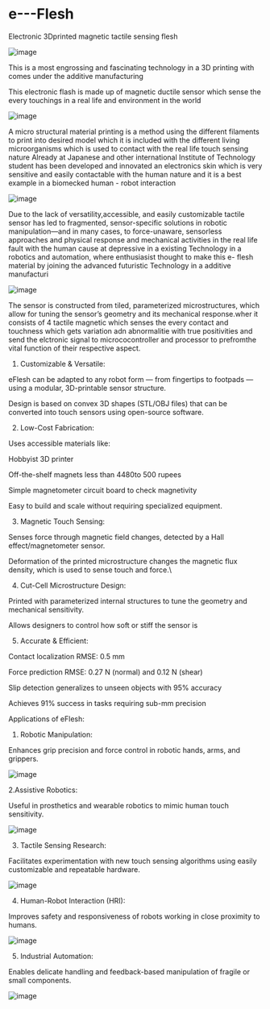 # e---Flesh
Electronic 3Dprinted magnetic tactile sensing flesh


![image](https://github.com/user-attachments/assets/392c10fb-eb04-467e-8412-dfb7e3302157)


This is a most engrossing and fascinating technology in a 3D printing with comes under the additive manufacturing



This electronic flash is made up of magnetic ductile sensor which sense the every touchings in a real life and environment in the world 



 ![image](https://github.com/user-attachments/assets/9b09233e-1aaf-4798-b310-c2178582320a)

 
A micro structural material printing is a method using the different filaments to print into desired model which it is included with the different living microorganisms which is used to contact with the real life touch sensing nature 
Already at Japanese and other international Institute of Technology student has been developed and innovated an electronics skin which is very sensitive and easily contactable with the human nature and it is a best example in a biomecked human - robot interaction



![image](https://github.com/user-attachments/assets/3f9ebb8e-1764-4712-9088-326550f595b4)



Due to the lack of versatility,accessible, and easily customizable tactile sensor has led to fragmented, sensor-specific solutions in robotic manipulation—and in many cases, to force-unaware, sensorless approaches and physical response and mechanical activities in the real life fault with the human cause at depressive in a existing Technology in a robotics and automation,
where enthusiasist thought to make this e- flesh material by joining the advanced futuristic Technology in a additive manufacturi


![image](https://github.com/user-attachments/assets/4d19fbd6-2706-42dd-a4e5-b749252f7b6d)



The sensor is constructed from tiled, parameterized microstructures, which allow for tuning the sensor’s geometry and its mechanical response.wher it consists of 4 tactile magnetic
which senses the every contact and touchness which gets variation adn abnormalitie with true positivities and send the elctronic signal to micrococontroller and processor to prefromthe vital function of their respective aspect.



1. Customizable & Versatile:

eFlesh can be adapted to any robot form — from fingertips to footpads — using a modular, 3D-printable sensor structure.

Design is based on convex 3D shapes (STL/OBJ files) that can be converted into touch sensors using open-source software.



2. Low-Cost Fabrication:

Uses accessible materials like:

Hobbyist 3D printer

Off-the-shelf magnets less than 4480to 500 rupees

Simple magnetometer circuit board to check magnetivity

Easy to build and scale without requiring specialized equipment.


3. Magnetic Touch Sensing:

Senses force through magnetic field changes, detected by a Hall effect/magnetometer sensor.

Deformation of the printed microstructure changes the magnetic flux density, which is used to sense touch and force.\



4. Cut-Cell Microstructure Design:

Printed with parameterized internal structures to tune the geometry and mechanical sensitivity.

Allows designers to control how soft or stiff the sensor is


5. Accurate & Efficient:

Contact localization RMSE: 0.5 mm

Force prediction RMSE: 0.27 N (normal) and 0.12 N (shear)

Slip detection generalizes to unseen objects with 95% accuracy

Achieves 91% success in tasks requiring sub-mm precision






Applications of eFlesh:



1. Robotic Manipulation:
   

Enhances grip precision and force control in robotic hands, arms, and grippers.

![image](https://github.com/user-attachments/assets/60c8c2d8-8666-42c0-802e-e4c8a7f2d8a3)



2.Assistive Robotics:


Useful in prosthetics and wearable robotics to mimic human touch sensitivity.

![image](https://github.com/user-attachments/assets/e6bb3111-937c-42c1-adec-c4f036fff855)



3. Tactile Sensing Research:
   

Facilitates experimentation with new touch sensing algorithms using easily customizable and repeatable hardware.


![image](https://github.com/user-attachments/assets/200c72c2-19f6-45d9-8705-a46525317bf8)


4. Human-Robot Interaction (HRI):
   

Improves safety and responsiveness of robots working in close proximity to humans.

![image](https://github.com/user-attachments/assets/f1e198bc-c3ea-4804-9674-b79e56036ec7)



5. Industrial Automation:

   
Enables delicate handling and feedback-based manipulation of fragile or small components.

![image](https://github.com/user-attachments/assets/15685a81-ed0b-4903-9c05-8c1e9b02b27b)
